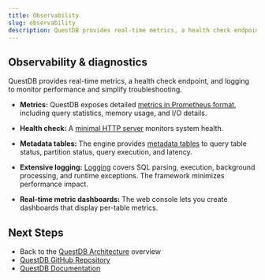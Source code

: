 ```yaml
---
title: Observability
slug: observability
description: QuestDB provides real-time metrics, a health check endpoint, and logging to monitor performance and simplify troubleshooting.
---
```



## Observability & diagnostics

QuestDB provides real-time metrics, a health check endpoint, and logging to monitor performance and simplify troubleshooting.

- **Metrics:**
  QuestDB exposes detailed [metrics in Prometheus format](/docs/operations/logging-metrics/#metrics), including query
  statistics, memory usage, and I/O details.

- **Health check:**
  A [minimal HTTP server](/docs/operations/logging-metrics/#minimal-http-server) monitors system health.

- **Metadata tables:**
  The engine provides [metadata tables](/docs/reference/function/meta/) to query
   table status, partition status, query execution, and latency.

- **Extensive logging:**
  [Logging](/docs/operations/logging-metrics/) covers SQL parsing, execution, background processing, and runtime exceptions. The framework minimizes performance impact.

- **Real-time metric dashboards:**
  The web console lets you create dashboards that display per-table metrics.

<Screenshot
  alt="Metric dashboard at the QuestDB Console"
  title="Metric dashboard at the QuestDB Console"
  height={447}
  src="images/guides/questdb-internals/telemetry.webp"
  width={745}
/>


## Next Steps

- Back to the [QuestDB Architecture](/docs/guides/architecture/questdb-architecture) overview
- [QuestDB GitHub Repository](https://github.com/questdb/questdb)
- [QuestDB Documentation](/docs)
